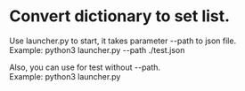 # Convert dictionary to set list.<br/>

Use launcher.py to start, it takes parameter --path to json file. <br/>
Example: python3 launcher.py --path ./test.json

Also, you can use for test without --path.<br/>
Example: python3 launcher.py